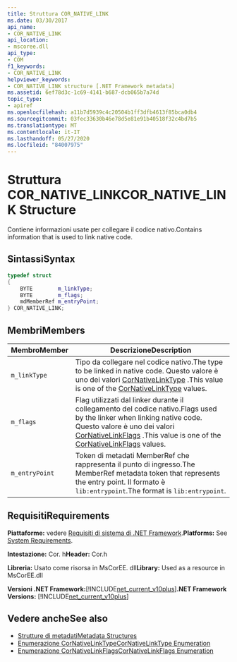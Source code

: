 ```yaml
---
title: Struttura COR_NATIVE_LINK
ms.date: 03/30/2017
api_name:
- COR_NATIVE_LINK
api_location:
- mscoree.dll
api_type:
- COM
f1_keywords:
- COR_NATIVE_LINK
helpviewer_keywords:
- COR_NATIVE_LINK structure [.NET Framework metadata]
ms.assetid: 6ef78d3c-1c69-4141-b687-dcb065b7a74d
topic_type:
- apiref
ms.openlocfilehash: a11b7d5939c4c20504b1ff3dfb4613f85bca0db4
ms.sourcegitcommit: 03fec33630b46e78d5e81e91b40518f32c4bd7b5
ms.translationtype: MT
ms.contentlocale: it-IT
ms.lasthandoff: 05/27/2020
ms.locfileid: "84007975"
---
```

# <a name="cor_native_link-structure"></a><span data-ttu-id="73f9a-102">Struttura COR_NATIVE_LINK</span><span class="sxs-lookup"><span data-stu-id="73f9a-102">COR_NATIVE_LINK Structure</span></span>
<span data-ttu-id="73f9a-103">Contiene informazioni usate per collegare il codice nativo.</span><span class="sxs-lookup"><span data-stu-id="73f9a-103">Contains information that is used to link native code.</span></span>  
  
## <a name="syntax"></a><span data-ttu-id="73f9a-104">Sintassi</span><span class="sxs-lookup"><span data-stu-id="73f9a-104">Syntax</span></span>  
  
```cpp  
typedef struct
{  
    BYTE        m_linkType;  
    BYTE        m_flags;  
    mdMemberRef m_entryPoint;  
} COR_NATIVE_LINK;  
```  
  
## <a name="members"></a><span data-ttu-id="73f9a-105">Membri</span><span class="sxs-lookup"><span data-stu-id="73f9a-105">Members</span></span>  
  
|<span data-ttu-id="73f9a-106">Membro</span><span class="sxs-lookup"><span data-stu-id="73f9a-106">Member</span></span>|<span data-ttu-id="73f9a-107">Descrizione</span><span class="sxs-lookup"><span data-stu-id="73f9a-107">Description</span></span>|  
|------------|-----------------|  
|`m_linkType`|<span data-ttu-id="73f9a-108">Tipo da collegare nel codice nativo.</span><span class="sxs-lookup"><span data-stu-id="73f9a-108">The type to be linked in native code.</span></span> <span data-ttu-id="73f9a-109">Questo valore è uno dei valori [CorNativeLinkType](cornativelinktype-enumeration.md) .</span><span class="sxs-lookup"><span data-stu-id="73f9a-109">This value is one of the [CorNativeLinkType](cornativelinktype-enumeration.md) values.</span></span>|  
|`m_flags`|<span data-ttu-id="73f9a-110">Flag utilizzati dal linker durante il collegamento del codice nativo.</span><span class="sxs-lookup"><span data-stu-id="73f9a-110">Flags used by the linker when linking native code.</span></span> <span data-ttu-id="73f9a-111">Questo valore è uno dei valori [CorNativeLinkFlags](cornativelinkflags-enumeration.md) .</span><span class="sxs-lookup"><span data-stu-id="73f9a-111">This value is one of the [CorNativeLinkFlags](cornativelinkflags-enumeration.md) values.</span></span>|  
|`m_entryPoint`|<span data-ttu-id="73f9a-112">Token di metadati MemberRef che rappresenta il punto di ingresso.</span><span class="sxs-lookup"><span data-stu-id="73f9a-112">The MemberRef metadata token that represents the entry point.</span></span> <span data-ttu-id="73f9a-113">Il formato è `lib:entrypoint`.</span><span class="sxs-lookup"><span data-stu-id="73f9a-113">The format is `lib:entrypoint`.</span></span>|  
  
## <a name="requirements"></a><span data-ttu-id="73f9a-114">Requisiti</span><span class="sxs-lookup"><span data-stu-id="73f9a-114">Requirements</span></span>  
 <span data-ttu-id="73f9a-115">**Piattaforme:** vedere [Requisiti di sistema di .NET Framework](../../get-started/system-requirements.md).</span><span class="sxs-lookup"><span data-stu-id="73f9a-115">**Platforms:** See [System Requirements](../../get-started/system-requirements.md).</span></span>  
  
 <span data-ttu-id="73f9a-116">**Intestazione:** Cor. h</span><span class="sxs-lookup"><span data-stu-id="73f9a-116">**Header:** Cor.h</span></span>  
  
 <span data-ttu-id="73f9a-117">**Libreria:** Usato come risorsa in MsCorEE. dll</span><span class="sxs-lookup"><span data-stu-id="73f9a-117">**Library:** Used as a resource in MsCorEE.dll</span></span>  
  
 <span data-ttu-id="73f9a-118">**Versioni .NET Framework:**[!INCLUDE[net_current_v10plus](../../../../includes/net-current-v10plus-md.md)]</span><span class="sxs-lookup"><span data-stu-id="73f9a-118">**.NET Framework Versions:** [!INCLUDE[net_current_v10plus](../../../../includes/net-current-v10plus-md.md)]</span></span>  
  
## <a name="see-also"></a><span data-ttu-id="73f9a-119">Vedere anche</span><span class="sxs-lookup"><span data-stu-id="73f9a-119">See also</span></span>

- [<span data-ttu-id="73f9a-120">Strutture di metadati</span><span class="sxs-lookup"><span data-stu-id="73f9a-120">Metadata Structures</span></span>](metadata-structures.md)
- [<span data-ttu-id="73f9a-121">Enumerazione CorNativeLinkType</span><span class="sxs-lookup"><span data-stu-id="73f9a-121">CorNativeLinkType Enumeration</span></span>](cornativelinktype-enumeration.md)
- [<span data-ttu-id="73f9a-122">Enumerazione CorNativeLinkFlags</span><span class="sxs-lookup"><span data-stu-id="73f9a-122">CorNativeLinkFlags Enumeration</span></span>](cornativelinkflags-enumeration.md)
